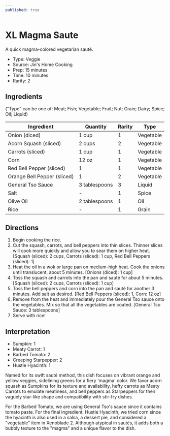 ```yaml
---
published: true
---
```


# XL Magma Saute

A quick magma-colored vegetarian sauté.

* Type: Veggie
* Source: Jin's Home Cooking
* Prep: 15 minutes
* Time: 10 minutes
* Rarity: 2

## Ingredients

("Type" can be one of: Meat; Fish; Vegetable; Fruit; Nut; Grain; Dairy; Spice; Oil; Liquid)

| Ingredient           | Quantity       | Rarity | Type      |
| -------------------- | -------------- | ------ | --------- |
| Onion (diced)        | 1 cup          | 1      | Vegetable |
| Acorn Squash (sliced)| 2 cups         | 2      | Vegetable |
| Carrots (sliced)     | 1 cup          | 1      | Vegetable |
| Corn                 | 12 oz          | 1      | Vegetable |
| Red Bell Pepper (sliced) | 1          | 1      | Vegetable |
| Orange Bell Pepper (sliced) | 1       | 2      | Vegetable |
| General Tso Sauce    | 3 tablespoons  | 3      | Liquid    |
| Salt                 | -              | 1      | Spice     |
| Olive Oil            | 2 tablespoons  | 1      | Oil       |
| Rice                 | -              | 1      | Grain     |

## Directions

1. Begin cooking the rice.
2. Cut the squash, carrots, and bell peppers into thin slices. Thinner slices will cook more quickly and allow you to sear them on higher heat. [Squash (sliced): 2 cups, Carrots (sliced): 1 cup, Red Bell Peppers (sliced): 1]
3. Heat the oil in a wok or large pan on medium-high heat. Cook the onions until translucent, about 5 minutes. [Onions (diced): 1 cup]
4. Toss the squash and carrots into the pan and sauté for about 5 minutes. [Squash (sliced): 2 cups, Carrots (sliced): 1 cup]
5. Toss the bell peppers and corn into the pan and sauté for another 3 minutes. Add salt as desired. [Red Bell Peppers (sliced): 1, Corn: 12 oz]
6. Remove from the heat and immediately pour the General Tso sauce onto the vegetables. Mix so that all the vegetables are coated. [General Tso Sauce: 3 tablespoons]
7. Serve with rice!

## Interpretation

* Sumpkin: 1
* Meaty Carrot: 1
* Barbed Tomato: 2
* Creeping Starpepper: 2
* Hustle Hyacinth: 1

Named for its swift sauté method, this dish focuses on vibrant orange and yellow veggies, sidelining greens for a fiery 'magma' color. We favor acorn squash as Sumpkins for its texture and availability, hefty carrots as Meaty Carrots to emulate meatiness, and bell peppers as Starpeppers for their vaguely star-like shape and compatibility with stir-fry dishes.

For the Barbed Tomato, we are using General Tso's sauce since it contains tomato paste. For the final ingredient, Hustle Hyacinth, we tried corn since the hyacinth is also used in a salsa, a dessert pie, and considered a "vegetable" item in Xenoblade 2. Although atypical in sautés, it adds both a bubbly texture to the "magma" and a unique flavor to the dish.
